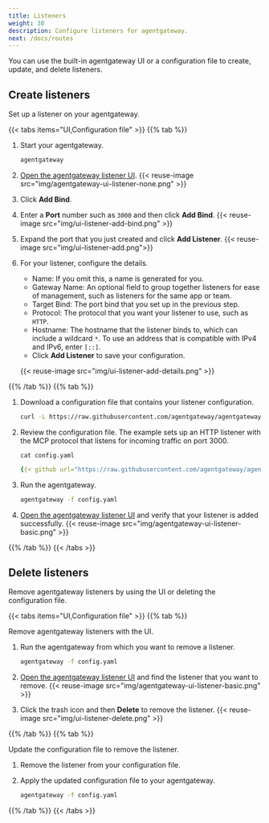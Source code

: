 ```yaml
---
title: Listeners
weight: 30
description: Configure listeners for agentgateway.
next: /docs/routes
--- 
```


You can use the built-in agentgateway UI or a configuration file to create, update, and delete listeners. 

## Create listeners

Set up a listener on your agentgateway. 

{{< tabs items="UI,Configuration file" >}}
{{% tab %}}

1. Start your agentgateway. 
   ```sh
   agentgateway 
   ```

2. [Open the agentgateway listener UI](http://localhost:15000/ui/listeners/). 
   {{< reuse-image src="img/agentgateway-ui-listener-none.png" >}}

3. Click **Add Bind**. 
4. Enter a **Port** number such as `3000` and then click **Add Bind**.
   {{< reuse-image src="img/ui-listener-add-bind.png" >}}
5. Expand the port that you just created and click **Add Listener**.
   {{< reuse-image src="img/ui-listener-add.png">}}
6. For your listener, configure the details.
   * Name: If you omit this, a name is generated for you.
   * Gateway Name: An optional field to group together listeners for ease of management, such as listeners for the same app or team.
   * Target Bind: The port bind that you set up in the previous step.
   * Protocol: The protocol that you want your listener to use, such as `HTTP`.
   * Hostname: The hostname that the listener binds to, which can include a wildcard `*`. To use an address that is compatible with IPv4 and IPv6, enter `[::]`.
   * Click **Add Listener** to save your configuration.
   
   {{< reuse-image src="img/ui-listener-add-details.png" >}}

{{% /tab %}}
{{% tab %}}

1. Download a configuration file that contains your listener configuration. 
   
   ```sh
   curl -L https://raw.githubusercontent.com/agentgateway/agentgateway/refs/heads/main/examples/basic/config.yaml -o config.yaml
   ```

2. Review the configuration file. The example sets up an HTTP listener with the MCP protocol that listens for incoming traffic on port 3000. 
   ```
   cat config.yaml
   ```

   ```yaml
   {{< github url="https://raw.githubusercontent.com/agentgateway/agentgateway/refs/heads/main/examples/basic/config.yaml" >}}
   ```

3. Run the agentgateway. 
   ```sh
   agentgateway -f config.yaml
   ```

4. [Open the agentgateway listener UI](http://localhost:15000/ui/listeners/) and verify that your listener is added successfully. 
   {{< reuse-image src="img/agentgateway-ui-listener-basic.png" >}}
   
{{% /tab %}}
{{< /tabs >}}

## Delete listeners

Remove agentgateway listeners by using the UI or deleting the configuration file. 

{{< tabs items="UI,Configuration file" >}}
{{% tab %}}

Remove agentgateway listeners with the UI. 

1. Run the agentgateway from which you want to remove a listener. 
   ```sh
   agentgateway -f config.yaml
   ```

2. [Open the agentgateway listener UI](http://localhost:15000/ui/listeners/) and find the listener that you want to remove. 
   {{< reuse-image src="img/agentgateway-ui-listener-basic.png" >}}

3. Click the trash icon and then **Delete** to remove the listener. 
   {{< reuse-image src="img/ui-listener-delete.png" >}}

{{% /tab %}}
{{% tab %}}

Update the configuration file to remove the listener.

1. Remove the listener from your configuration file.
2. Apply the updated configuration file to your agentgateway.

   ```sh
   agentgateway -f config.yaml
   ```

{{% /tab %}}
{{< /tabs >}}
